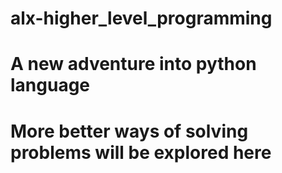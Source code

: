 # alx-higher_level_programming
# A new adventure into python language
# More better ways of solving problems will be explored here
